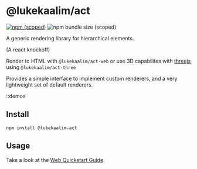 # @lukekaalim/act

[![npm (scoped)](https://img.shields.io/npm/v/@lukekaalim/act)](https://www.npmjs.com/package/@lukekaalim/act)
![npm bundle size (scoped)](https://img.shields.io/bundlephobia/minzip/@lukekaalim/act)

A generic rendering library for hierarchical elements.

(A react knockoff)

Render to HTML with `@lukekaalim/act-web`
or use 3D capabilites with [threejs](https://threejs.org/) using `@lukekaalim/act-three`

Provides a simple interface to implement custom renderers, and a very lightweight set of default renderers.

::demos

## Install
```
npm install @lukekaalim-act
```

## Usage
Take a look at the [Web Quickstart Guide](https://act.luke.kaal.im/quickstart).